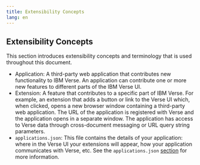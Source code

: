 ```yaml
---
title: Extensibility Concepts
lang: en
---
```


## Extensibility Concepts
This section introduces extensibility concepts and terminology that is used throughout this document.
- Application: A third-party web application that contributes new functionality to IBM Verse. An application can contribute one or more new features to different parts of the IBM Verse UI.
- Extension: A feature that contributes to a specific part of IBM Verse. For example, an extension that adds a button or link to the Verse UI which, when clicked, opens a new browser window containing a third-party web application. The URL of the application is registered with Verse and the application opens in a separate window. The application has access to Verse data through cross-document messaging or URL query string parameters.
- `applications.json`: This file contains the details of your application: where in the Verse UI your extensions will appear, how your application communicates with Verse, etc. See the `applications.json` [section](#registering-an-application-in-ibm-verse) for more information.